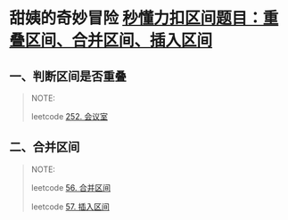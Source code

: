 # **甜姨的奇妙冒险** [秒懂力扣区间题目：重叠区间、合并区间、插入区间](https://mp.weixin.qq.com/s/ioUlNa4ZToCrun3qb4y4Ow)

## 一、判断区间是否重叠

> NOTE:
>
> leetcode [252. 会议室](https://leetcode-cn.com/problems/meeting-rooms/)





## 二、合并区间

> NOTE:
>
> leetcode [56. 合并区间](https://leetcode-cn.com/problems/merge-intervals/)
>
> leetcode [57. 插入区间](https://leetcode-cn.com/problems/insert-interval/)

